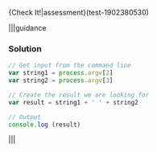 {Check It!|assessment}(test-1902380530)

|||guidance
### Solution
```javascript
// Get input from the command line
var string1 = process.argv[2]
var string2 = process.argv[3]

// Create the result we are looking for
var result = string1 + ' ' + string2

// Output
console.log (result)
```
|||
